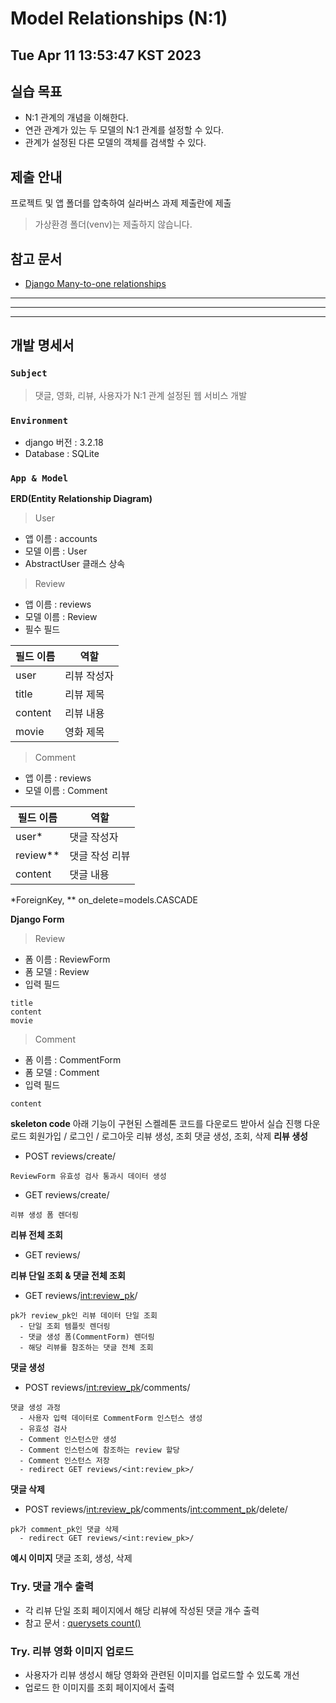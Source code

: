 # Model Relationships (N:1)
Tue Apr 11 13:53:47 KST 2023
--- 
## 실습 목표
- N:1 관계의 개념을 이해한다.
- 연관 관계가 있는 두 모델의 N:1 관계를 설정할 수 있다.
- 관계가 설정된 다른 모델의 객체를 검색할 수 있다.

## 제출 안내
프로젝트 및 앱 폴더를 압축하여 실라버스 과제 제출란에 제출
> 가상환경 폴더(venv)는 제출하지 않습니다.


## 참고 문서
- [Django Many-to-one relationships](https://docs.djangoproject.com/en/3.2/topics/db/examples/many_to_one/) 

---
--- 
--- 

## 개발 명세서
 
### ```Subject```
> 댓글, 영화, 리뷰, 사용자가 N:1 관계 설정된 웹 서비스 개발

### ```Environment```
- django 버전 : 3.2.18
- Database : SQLite

### ```App & Model```

**ERD(Entity Relationship Diagram)**

>User
- 앱 이름 : accounts
- 모델 이름 : User
- AbstractUser 클래스 상속

>Review
- 앱 이름 : reviews
- 모델 이름 : Review
- 필수 필드

| 필드 이름 | 역할 |
|---|---|
| user | 리뷰 작성자 |
| title | 리뷰 제목 |
| content | 리뷰 내용 |
| movie | 영화 제목 |

>Comment
- 앱 이름 : reviews
- 모델 이름 : Comment

| 필드 이름 | 역할 |
|---|---|
| user* | 댓글 작성자 |
| review** | 댓글 작성 리뷰 |
| content | 댓글 내용 |

*ForeignKey, 
** on_delete=models.CASCADE

**Django Form**

>Review
- 폼 이름 : ReviewForm
- 폼 모델 : Review
- 입력 필드
```
title
content
movie
```

>Comment
- 폼 이름 : CommentForm
- 폼 모델 : Comment
- 입력 필드
```
content
```

**skeleton code**
아래 기능이 구현된 스켈레톤 코드를 다운로드 받아서 실습 진행 다운로드
회원가입 / 로그인 / 로그아웃
리뷰 생성, 조회
댓글 생성, 조회, 삭제
**리뷰 생성**
- POST reviews/create/
```
ReviewForm 유효성 검사 통과시 데이터 생성
```
- GET reviews/create/
```
리뷰 생성 폼 렌더링
```


**리뷰 전체 조회**
- GET reviews/


**리뷰 단일 조회 & 댓글 전체 조회**
- GET reviews/<int:review_pk>/
```
pk가 review_pk인 리뷰 데이터 단일 조회
  - 단일 조회 템플릿 렌더링
  - 댓글 생성 폼(CommentForm) 렌더링
  - 해당 리뷰를 참조하는 댓글 전체 조회
```
    
    
**댓글 생성**
- POST reviews/<int:review_pk>/comments/
```
댓글 생성 과정
  - 사용자 입력 데이터로 CommentForm 인스턴스 생성
  - 유효성 검사
  - Comment 인스턴스만 생성
  - Comment 인스턴스에 참조하는 review 할당
  - Comment 인스턴스 저장
  - redirect GET reviews/<int:review_pk>/
```
    
    
**댓글 삭제**
- POST reviews/<int:review_pk>/comments/<int:comment_pk>/delete/
```
pk가 comment_pk인 댓글 삭제
  - redirect GET reviews/<int:review_pk>/
```

**예시 이미지**
댓글 조회, 생성, 삭제



### Try. 댓글 개수 출력
- 각 리뷰 단일 조회 페이지에서 해당 리뷰에 작성된 댓글 개수 출력
- 참고 문서 : [querysets count()](https://docs.djangoproject.com/en/3.2/ref/models/querysets/#count)

### Try. 리뷰 영화 이미지 업로드
- 사용자가 리뷰 생성시 해당 영화와 관련된 이미지를 업로드할 수 있도록 개선
- 업로드 한 이미지를 조회 페이지에서 출력
